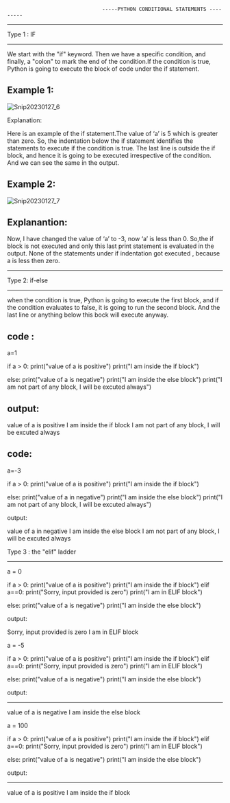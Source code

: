                                    -----PYTHON CONDITIONAL STATEMENTS ---------


**************
Type 1 : IF
**************

We start with the "if" keyword. Then we have a specific condition, and finally, a "colon" to mark the end of the condition.If the condition is true, Python is going to execute the block of code under the if statement.


Example 1:
--------------

  ![Snip20230127_6](https://user-images.githubusercontent.com/93876736/215062332-f9221838-2a43-4d5d-970d-2d2b2c667774.png)



Explanation: 

  Here is an example of the if statement.The value of ‘a’ is 5 which is greater than zero. So, the indentation below the if statement identifies the statements to execute if the condition is true. 
  The last line is outside the if block, and hence it is going to be executed irrespective of the condition. And we can see the same in the output.


Example 2:
------------



 ![Snip20230127_7](https://user-images.githubusercontent.com/93876736/215063042-5eacba49-6d06-4461-ac23-904bed2e5a85.png)




Explanantion: 
------------

  Now, I have changed the value of ‘a’ to -3, now ‘a’ is less than 0.
  So,the if block is not executed and only this last print statement is evaluated in the output. 
 None of the statements under if indentation got executed , because a is less then zero.
 
 


*****************
Type 2: if-else
*****************
  
when the condition is true, Python is going to execute the first block, and if the condition evaluates to false, it is going to run the second block. 
And the last line or anything below this bock will execute anyway.


code :
------

 a=1


if a > 0:
    print("value of a is positive")
    print("I am inside the if block")
    
else:
    print("value of a is negative")
    print("I am inside the else block")
print("I am not part of any  block, I will be excuted always")




output:
-------


value of a is positive
I am inside the if block
I am not part of any  block, I will be excuted always


code:
-----

a=-3


if a > 0:
    print("value of a is positive")
    print("I am inside the if block")
    
else:
    print("value of a in negative")
    print("I am inside the else block")
print("I am not part of any  block, I will be excuted always")


output:

  value of a in negative
I am inside the else block
I am not part of any  block, I will be excuted always



Type 3 :  the "elif" ladder
*************************** 


a = 0


if a > 0:
    print("value of a is positive")
    print("I am inside the if block")
elif a==0:
    print("Sorry, input provided is zero")
    print("I am in ELIF block")
    
else:
    print("value of a is negative")
    print("I am inside the else block")



output:

   Sorry, input provided is zero
   I am in ELIF block




a = -5


if a > 0:
    print("value of a is positive")
    print("I am inside the if block")
elif a==0:
    print("Sorry, input provided is zero")
    print("I am in ELIF block")
    
else:
    print("value of a is negative")
    print("I am inside the else block")



output:
________


value of a is negative
I am inside the else block





a = 100


if a > 0:
    print("value of a is positive")
    print("I am inside the if block")
elif a==0:
    print("Sorry, input provided is zero")
    print("I am in ELIF block")
    
else:
    print("value of a is negative")
    print("I am inside the else block")



output:
_________


value of a is positive
I am inside the if block




